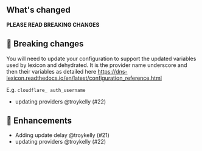 ## What's changed

**PLEASE READ BREAKING CHANGES**

## 🚨 Breaking changes

You will need to update your configuration to support the updated variables used by lexicon and dehydrated. It is the provider name underscore and then their variables as detailed here https://dns-lexicon.readthedocs.io/en/latest/configuration_reference.html

E.g. `cloudflare_ auth_username`

- updating providers @troykelly (#22)

## 🚀 Enhancements

- Adding update delay @troykelly (#21)
- updating providers @troykelly (#22)
